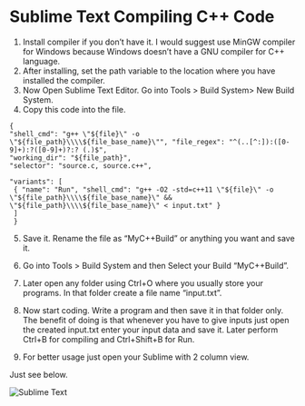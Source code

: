 # Sublime Text Compiling C++ Code

1. Install compiler if you don’t have it. I would suggest use MinGW compiler for Windows because Windows doesn’t have a GNU compiler for C++ language.
2. After installing, set the path variable to the location where you have installed the compiler.
3. Now Open Sublime Text Editor. Go into Tools > Build System> New Build System.
4. Copy this code into the file.
```
{ 
"shell_cmd": "g++ \"${file}\" -o \"${file_path}\\\\${file_base_name}\"", "file_regex": "^(..[^:]):([0-9]+):?([0-9]+)?:? (.)$",
"working_dir": "${file_path}", 
"selector": "source.c, source.c++",
 
"variants": [
 { "name": "Run", "shell_cmd": "g++ -O2 -std=c++11 \"${file}\" -o \"${file_path}\\\\${file_base_name}\" && \"${file_path}\\\\${file_base_name}\" < input.txt" }
 ]
 }
 ``` 
5. Save it. Rename the file as “MyC++Build” or anything you want and save it.

6. Go into Tools > Build System and then Select your Build “MyC++Build”.

7. Later open any folder using Ctrl+O where you usually store your programs. In that folder create a file name “input.txt”.

8. Now start coding. Write a program and then save it in that folder only. The benefit of doing is that whenever you have to give inputs just open the created input.txt enter your input data and save it. Later perform Ctrl+B for compiling and Ctrl+Shift+B for Run.

9. For better usage just open your Sublime with 2 column view.

Just see below.

![Sublime Text](https://qph.fs.quoracdn.net/main-qimg-f3e7af4913bad2ef08dfe7be14e5dbf5)

